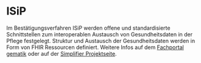 # ISiP

Im Bestätigungsverfahren ISiP werden offene und standardisierte Schnittstellen zum interoperablen Austausch von Gesundheitsdaten in der Pflege festgelegt. Struktur und Austausch der Gesundheitsdaten werden in Form von FHIR Ressourcen definiert. Weitere Infos auf dem [Fachportal gematik](https://fachportal.gematik.de/informationen-fuer/isip) oder auf der [Simplifier Projektseite](https://simplifier.net/isip).
